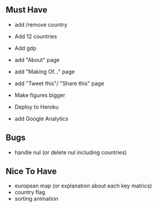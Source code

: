## Must Have
- add /remove country
- Add 12 countries
- Add gdp
- add "About" page
- add "Making Of..." page
- add "Tweet this"/ "Share this" page
- Make figures bigger

- Deploy to Heroku
- add Google Analytics

## Bugs
- handle nul (or delete nul including countries)

## Nice To Have
- european map (or explanation about each key matrics)
- country flag
- sorting animation
